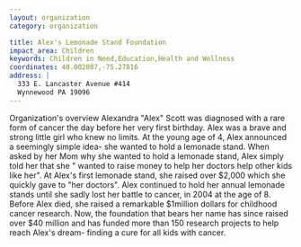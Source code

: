 ```yaml
---
layout: organization
category: organization

title: Alex's Lemonade Stand Foundation
impact_area: Children
keywords: Children in Need,Education,Health and Wellness
coordinates: 40.002007,-75.27816
address: |
  333 E. Lancaster Avenue #414
  Wynnewood PA 19096
---
```

Organization's overview
Alexandra "Alex" Scott was diagnosed with a rare form of cancer the day before her very first birthday. Alex was a brave and strong little girl who knew no limits. At the young age of 4, Alex announced a seemingly simple idea- she wanted to hold a lemonade stand. When asked by her Mom why she wanted to hold a lemonade stand, Alex simply told her that she " wanted to raise money to help her doctors help other kids like her". At Alex's first lemonade stand, she raised over $2,000 which she quickly gave to "her doctors". Alex continued to hold her annual lemonade stands until she sadly lost her battle to cancer, in 2004 at the age of 8. Before Alex died, she raised a remarkable $1million dollars for childhood cancer research. Now, the foundation that bears her name has since raised over $40 million and has funded more than 150 research projects to help reach Alex's dream- finding a cure for all kids with cancer.